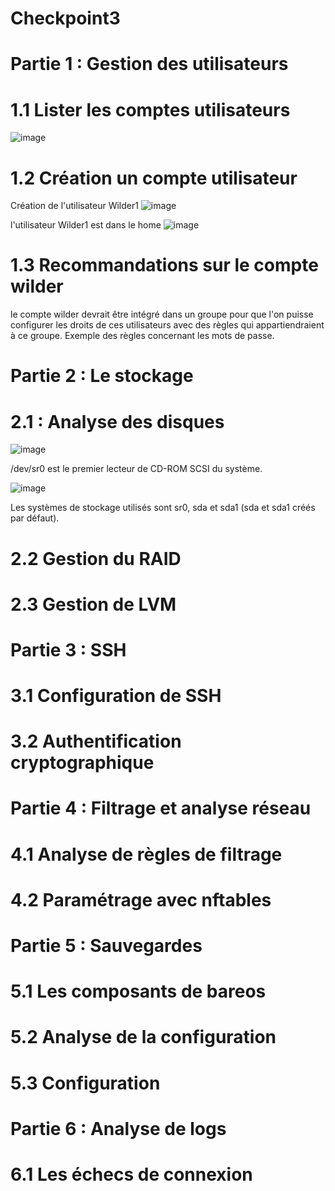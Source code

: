# Checkpoint3

# Partie 1 : Gestion des utilisateurs
# 1.1 Lister les comptes utilisateurs

![image](https://github.com/JuJuIHM/Checkpoint3/assets/137881830/76f137f7-3267-468d-90a3-fd46881b6d9d)

# 1.2 Création un compte utilisateur

Création de l'utilisateur Wilder1
![image](https://github.com/JuJuIHM/Checkpoint3/assets/137881830/86eaef25-22c0-441e-a770-53922134fba3)

l'utilisateur Wilder1 est dans le home
![image](https://github.com/JuJuIHM/Checkpoint3/assets/137881830/c51e79ec-aee7-4f3f-aaab-afdaede90bfb)


# 1.3 Recommandations sur le compte wilder
le compte wilder devrait être intégré dans un groupe pour que l'on puisse configurer les droits de ces utilisateurs avec des règles qui appartiendraient à ce groupe. Exemple des règles concernant les mots de passe.

# Partie 2 : Le stockage

# 2.1 : Analyse des disques

![image](https://github.com/JuJuIHM/Checkpoint3/assets/137881830/6e4340de-209d-431d-837b-a06aa1813ada)

/dev/sr0 est le premier lecteur de CD-ROM SCSI du système.

![image](https://github.com/JuJuIHM/Checkpoint3/assets/137881830/0e1996bd-6266-465c-a267-55241f1a322f)

Les systèmes de stockage utilisés sont sr0, sda et sda1 (sda et sda1 créés par défaut).


# 2.2 Gestion du RAID

# 2.3 Gestion de LVM


# Partie 3 : SSH

# 3.1 Configuration de SSH

# 3.2 Authentification cryptographique


# Partie 4 : Filtrage et analyse réseau

# 4.1 Analyse de règles de filtrage


# 4.2 Paramétrage avec nftables



# Partie 5 : Sauvegardes

# 5.1 Les composants de bareos


# 5.2 Analyse de la configuration


# 5.3 Configuration

# Partie 6 : Analyse de logs

# 6.1 Les échecs de connexion

